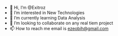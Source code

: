 - 👋 Hi, I’m @Exitroz
- 👀 I’m interested in New Technologies
- 🌱 I’m currently learning Data Analysis
- 💞️ I’m looking to collaborate on any real tiem project
- 📫 How to reach me email is ezeobih@gmail.com

<!---
Exitroz/Exitroz is a ✨ special ✨ repository because its `README.md` (this file) appears on your GitHub profile.
You can click the Preview link to take a look at your changes.
--->
